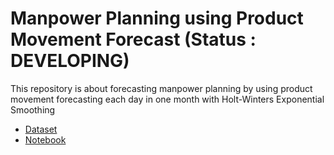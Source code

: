 # Manpower Planning using Product Movement Forecast (Status : DEVELOPING)

This repository is about forecasting manpower planning by using product movement forecasting each day in one month with Holt-Winters Exponential Smoothing
- [Dataset](https://github.com/dhykac/manpower_planning/blob/main/PRODUCTIVITY%20DESEMBER%202021.XLSX)
- [Notebook](https://github.com/dhykac/manpower_planning/blob/main/Manpower_Planning.ipynb)
